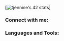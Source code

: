 [![tjennine's 42 stats](https://badge42.herokuapp.com/api/stats/tjennine?darkmode=true&privacyEmail=true)]

### Connect with me:


### Languages and Tools: